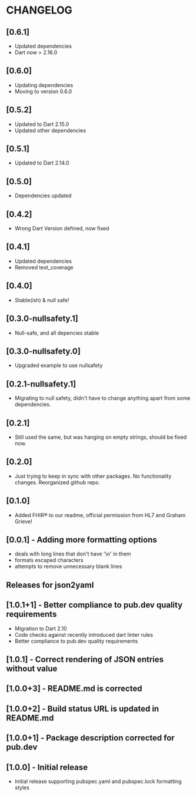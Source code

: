 # CHANGELOG

## [0.6.1]

* Updated dependencies
* Dart now > 2.16.0
## [0.6.0]

* Updating dependencies
* Moving to version 0.6.0

## [0.5.2]

* Updated to Dart 2.15.0
* Updated other dependencies

## [0.5.1]

* Updated to Dart 2.14.0

## [0.5.0]

* Dependencies updated

## [0.4.2]

* Wrong Dart Version defined, now fixed

## [0.4.1]

* Updated dependencies
* Removed test_coverage

## [0.4.0]

* Stable(ish) & null safe!

## [0.3.0-nullsafety.1]

* Null-safe, and all depencies stable

## [0.3.0-nullsafety.0]

* Upgraded example to use nullsafety

## [0.2.1-nullsafety.1]

* Migrating to null safety, didn't have to change anything apart from some dependencies.

## [0.2.1]

* Still used the same, but was hanging on empty strings, should be fixed now.

## [0.2.0]

* Just trying to keep in sync with other packages. No functionality changes. Reorganized github repo.

## [0.1.0]

* Added FHIR® to our readme, official permission from HL7 and Graham Grieve!

## [0.0.1] - Adding more formatting options

* deals with long lines that don't have '\n' in them
* formats escaped characters
* attempts to remove unnecessary blank lines

## Releases for json2yaml

## [1.0.1+1] - Better compliance to pub.dev quality requirements

* Migration to Dart 2.10
* Code checks against recently introduced dart linter rules
* Better compliance to pub.dev quality requirements

## [1.0.1] - Correct rendering of JSON entries without value

## [1.0.0+3] - README.md is corrected

## [1.0.0+2] - Build status URL is updated in README.md

## [1.0.0+1] - Package description corrected for pub.dev

## [1.0.0] - Initial release

* Initial release supporting pubspec.yaml and pubspec.lock formatting styles
